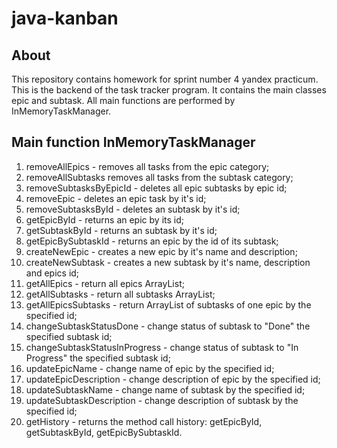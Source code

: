 # java-kanban

## About 
This repository contains homework for sprint number 4 yandex practicum. This is the backend of the task tracker program. It contains the main classes epic and subtask. All main functions are performed by InMemoryTaskManager.

## Main function InMemoryTaskManager

1. removeAllEpics - removes all tasks from the epic category;
2. removeAllSubtasks removes all tasks from the subtask category;
3. removeSubtasksByEpicId - deletes all epic subtasks by epic id;
4. removeEpic - deletes an epic task by it's id;
5. removeSubtasksById - deletes an subtask by it's id;
6. getEpicById - returns an epic by its id;
7. getSubtaskById - returns an subtask by it's id;
8. getEpicBySubtaskId - returns an epic by the id of its subtask;
9. createNewEpic - creates a new epic by it's name and description;
10. createNewSubtask - creates a new subtask by it's name, description and epics id;
11. getAllEpics - return all epics ArrayList;
12. getAllSubtasks - return all subtasks ArrayList;
13. getAllEpicsSubtasks - return ArrayList of subtasks of one epic by the specified id; 
14. changeSubtaskStatusDone - change status of subtask to "Done" the specified subtask id;
15. changeSubtaskStatusInProgress - change status of subtask to "In Progress" the specified subtask id;
16. updateEpicName - change name of epic by the specified id;
17. updateEpicDescription - change description of epic by the specified id;
18. updateSubtaskName - change name of subtask by the specified id;
19. updateSubtaskDescription - change description of subtask by the specified id;
20. getHistory - returns the method call history: getEpicById, getSubtaskById, getEpicBySubtaskId.

